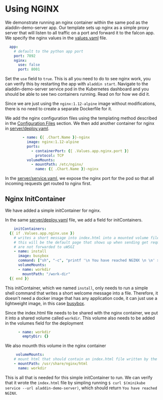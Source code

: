 # Using NGINX
We demonstrate running an nginx container within the same pod as the aladdin-demo-server app. Our template sets up nginx as a simple proxy server that will listen to all traffic on a port and forward it to the falcon app. We specify the nginx values in the [values.yaml](../helm/aladdin-demo/values.yaml) file.
```yaml
  app:
    # default to the python app port
    port: 7892
    nginx:
      use: false
      port: 8001
```       
Set the `use` field to `true`. This is all you need to do to see nginx work, you can verify this by restarting the app with `aladdin start`. Navigate to the aladdin-demo-server service pod in the Kubernetes dashboard and you should be able to see two containers running. Read on for how we did it. 

Since we are just using the `nginx:1.12-alpine` image without modifications, there is no need to create a separate Dockerfile for it. 

We add the nginx configuration files using the templating method described in the [Configuration Files](#configuration-files) section. We then add another container for nginx in [server/deploy.yaml](../helm/aladdin-demo/templates/server/deploy.yaml).
```yaml
        - name: {{ .Chart.Name }}-nginx
          image: nginx:1.12-alpine
          ports: 
            - containerPort: {{ .Values.app.nginx.port }}
              protocol: TCP
          volumeMounts:
            - mountPath: /etc/nginx/
              name: {{ .Chart.Name }}-nginx
```
In the [server/service.yaml](../helm/aladdin-demo/templates/server/service.yaml), we expose the nginx port for the pod so that all incoming requests get routed to nginx first. 

## Nginx InitContainer
We have added a simple initContainer for nginx.

In the same [server/deploy.yaml](../helm/aladdin-demo/templates/server/deploy.yaml) file, we add a field for initContainers.
```yaml
    initContainers:
  {{ if .Values.app.nginx.use }}
    # writes a short message into index.html into a mounted volume file shared by nginx
    # this will be the default page that shows up when sending get requests to nginx that
    # are not forwarded to uWSGI
    - name: install
      image: busybox
      command: ["sh", "-c", "printf '\n You have reached NGINX \n \n' > /work-dir/index.html"]
      volumeMounts:
      - name: workdir
        mountPath: "/work-dir"
  {{ end }}
```
This initContainer, which we named `install`, only needs to run a simple shell command that writes a short welcome message into a file. Therefore, it doesn't need a docker image that has any application code, it can just use a lightweight image, in this case [busybox](https://hub.docker.com/_/busybox/). 

Since the index.html file needs to be shared with the nginx container, we put it into a shared volume called `workdir`. This volume also needs to be added in the volumes field for the deployment
```yaml
      - name: workdir 
        emptyDir: {}
```
We also mounth this volume in the nginx container
```yaml
     volumeMounts:
    # mount html that should contain an index.html file written by the init container
    - mountPath: /usr/share/nginx/html
      name: workdir
```
This is all that is needed for this simple initContainer to run. We can verify that it wrote the `index.html` file by simpling running `$ curl $(minikube service --url aladdin-demo-server)`, which should return `You have reached NGINX`.
